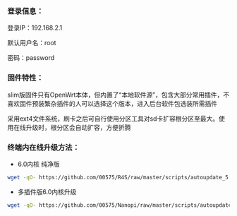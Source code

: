 ### 登录信息：
登录IP：192.168.2.1 

默认用户名：root 

密码：password

### 固件特性：

slim版固件只有OpenWrt本体，但内置了“本地软件源”，包含大部分常用插件，不喜欢固件预装繁杂插件的人可以选择这个版本，进入后台软件包选装所需插件

采用ext4文件系统，刷卡之后可自行使用分区工具对sd卡扩容根分区至最大。使用在线升级时，根分区会自动扩容，方便折腾

### 终端内在线升级方法： 

+ 6.0内核 纯净版
```bash
wget -qO- https://github.com/00575/R4S/raw/master/scripts/autoupdate_5.15.x.sh | ver=-slim sh
```
+ 多插件版6.0内核升级
```bash
wget -qO- https://github.com/00575/Nanopi/raw/master/scripts/autoupdate.sh | sh
```
